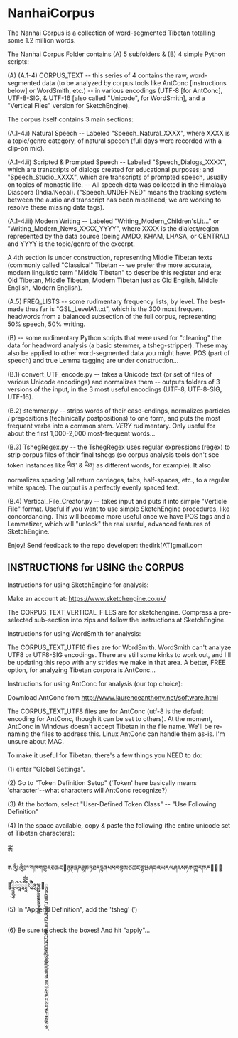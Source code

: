 # NanhaiCorpus

The Nanhai Corpus is a collection of word-segmented Tibetan totalling some 1.2 million words. 

The Nanhai Corpus Folder contains (A) 5 subfolders & (B) 4 simple Python scripts: 

(A) 
(A.1-4) CORPUS_TEXT -- this series of 4 contains the raw, word-segmented data (to be analyzed by corpus tools like AntConc [instructions below] or WordSmith, etc.) -- in various encodings (UTF-8 [for AntConc], UTF-8-SIG, & UTF-16 [also called "Unicode", for WordSmith], and a "Vertical Files" version for SketchEngine). 

The corpus itself contains 3 main sections: 

(A.1-4.i) Natural Speech -- Labeled "Speech_Natural_XXXX", where XXXX is a topic/genre category, of natural speech (full days were recorded with a clip-on mic). 

(A.1-4.ii) Scripted & Prompted Speech -- Labeled "Speech_Dialogs_XXXX", which are transcripts of dialogs created for educational purposes; and "Speech_Studio_XXXX", which are transcripts of prompted speech, usually on topics of monastic life. 
  -- All speech data was collected in the Himalaya Diaspora (India/Nepal). ("Speech_UNDEFINED" means the tracking system between the audio and transcript has been misplaced; we are working to resolve these missing data tags). 
  
(A.1-4.iii) Modern Writing -- Labeled "Writing_Modern_Children'sLit..." or "Writing_Modern_News_XXXX_YYYY", where XXXX is the dialect/region represented by the data source (being AMDO, KHAM, LHASA, or CENTRAL) and YYYY is the topic/genre of the excerpt. 

A 4th section is under construction, representing Middle Tibetan texts (commonly called "Classical" Tibetan -- we prefer the more accurate, modern linguistic term "Middle Tibetan" to describe this register and era: Old Tibetan, Middle Tibetan, Modern Tibetan just as Old English, Middle English, Modern English). 

(A.5) FREQ_LISTS -- some rudimentary frequency lists, by level. The best-made thus far is "GSL_LevelA1.txt", which is the 300 most frequent headwords from a balanced subsection of the full corpus, representing 50% speech, 50% writing. 

(B) -- some rudimentary Python scripts that were used for "cleaning" the data for headword analysis (a basic stemmer, a tsheg-stripper). These may also be applied to other word-segmented data you might have. POS (part of speech) and true Lemma tagging are under construction... 

(B.1) convert_UTF_encode.py -- takes a Unicode text (or set of files of various Unicode encodings) and normalizes them -- outputs folders of 3 versions of the input, in the 3 most useful encodings (UTF-8, UTF-8-SIG, UTF-16). 

(B.2) stemmer.py -- strips words of their case-endings, normalizes particles / prepositions (techinically postpositions) to one form, and puts the most frequent verbs into a common stem. *VERY* rudimentary. Only useful for about the first 1,000-2,000 most-frequent words... 

(B.3) TshegRegex.py -- the TshegRegex uses regular expressions (regex) to strip corpus files of their final tshegs (so corpus analysis tools don't see token instances like ཡིན་ & ཡིན། as different words, for example). It also normalizes spacing (all return carriages, tabs, half-spaces, etc., to a regular white space). The output is a perfectly evenly spaced text. 

(B.4) Vertical_File_Creator.py -- takes input and puts it into simple "Verticle File" format. Useful if you want to use simple SketchEngine procedures, like concordancing. This will become more useful once we have POS tags and a Lemmatizer, which will "unlock" the real useful, advanced features of SketchEngine. 

Enjoy! Send feedback to the repo developer: thedirk[AT]gmail.com 

INSTRUCTIONS for USING the CORPUS
------------------------------------
Instructions for using SketchEngine for analysis: 

Make an account at: https://www.sketchengine.co.uk/ 

The CORPUS_TEXT_VERTICAL_FILES are for sketchengine. Compress a pre-selected sub-section into zips and follow the instructions at SketchEngine. 

Instructions for using WordSmith for analysis: 

The CORPUS_TEXT_UTF16 files are for WordSmith. WordSmith can't analyze UTF8 or UTF8-SIG encodings. There are still some kinks to work out, and I'll be updating this repo with any strides we make in that area. A better, FREE option, for analyzing Tibetan corpora is AntConc... 

Instructions for using AntConc for analysis (our top choice): 

Download AntConc from http://www.laurenceanthony.net/software.html 

The CORPUS_TEXT_UTF8 files are for AntConc (utf-8 is the default encoding for AntConc, though it can be set to others). At the moment, AntConc in Windows doesn't accept Tibetan in the file name. We'll be re-naming the files to address this. Linux AntConc can handle them as-is. I'm unsure about MAC. 

To make it useful for Tibetan, there's a few things you NEED to do: 

(1) enter "Global Settings". 

(2) Go to "Token Definition Setup" ('Token' here basically means 'character'--what characters will AntConc recognize?) 

(3) At the bottom, select "User-Defined Token Class" -- "Use Following Definition" 

(4) In the space available, copy & paste the following (the entire unicode set of Tibetan characters): 

ༀ༁༂༃༸༹ཀཁགགྷངཅཆཇ཈ཉཊཋཌཌྷཎཏཐདདྷནཔཕབབྷམཙཚཛཛྷཝཞཟའཡརལཤཥསཧཨཀྵཪཫཬ཭཮཯཰ཱཱཱིིུུྲྀཷླྀཹེཻོཽཾཿ྄ཱྀྀྂྃ྅ྌྍྎྏྐྑྒྒྷྔྕྖྗ྘ྙྚྛྜྜྷྞྟྠྡྡྷྣྤྥྦྦྷྨྩྪྫྫྷྭྮྯྰྱྲླྴྵྶྷྸྐྵྺྻྼ

(5) In "Append Definition", add the 'tsheg' (་)

(6) Be sure to check the boxes! And hit "apply"... 
